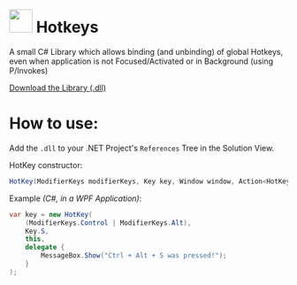 # <img src="https://github.com/mrousavy/Hotkeys/blob/master/Images/Logo.png?raw=true" width="42"> Hotkeys
A small C# Library which allows binding (and unbinding) of global Hotkeys, even when application is not Focused/Activated or in Background (using P/Invokes)

[Download the Library (.dll)](https://raw.githubusercontent.com/mrousavy/Hotkeys/master/Downloads/Hotkeys.dll)

# How to use:
Add the `.dll` to your .NET Project's `References` Tree in the Solution View.

HotKey constructor:
```C#
HotKey(ModifierKeys modifierKeys, Key key, Window window, Action<HotKey> OnHotKeyPressed);
```

Example _(C#, in a WPF Application)_:
```C#
var key = new HotKey(
    (ModifierKeys.Control | ModifierKeys.Alt), 
    Key.S, 
    this, 
    delegate {
        MessageBox.Show("Ctrl + Alt + S was pressed!");
    }
);
```
